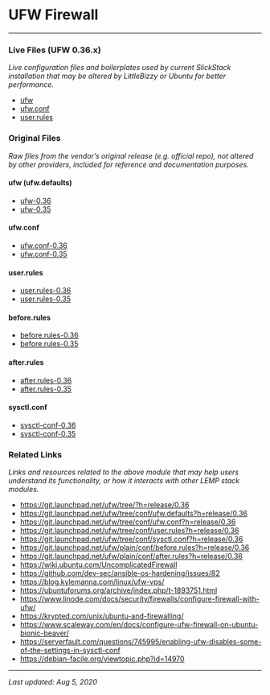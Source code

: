 # UFW Firewall

----

### Live Files (UFW 0.36.x)

*Live configuration files and boilerplates used by current SlickStack installation that may be altered by LittleBizzy or Ubuntu for better performance.*

* [ufw](ufw.txt)
* [ufw.conf](ufw-conf.txt)
* [user.rules](user-rules.txt)

### Original Files

*Raw files from the vendor’s original release (e.g. official repo), not altered by other providers, included for reference and documentation purposes.*

#### ufw (ufw.defaults)

* [ufw-0.36](ufw-defaults-0.36.txt)
* [ufw-0.35](ufw-defaults-0.35.txt)

#### ufw.conf

* [ufw.conf-0.36](ufw-conf-0.36.txt)
* [ufw.conf-0.35](ufw-conf-0.35.txt)

#### user.rules

* [user.rules-0.36](user-rules-0.36.txt)
* [user.rules-0.35](user-rules-0.35.txt)

#### before.rules

* [before.rules-0.36](before-rules-0.36.txt)
* [before.rules-0.35](before-rules-0.35.txt)

#### after.rules

* [after.rules-0.36](after-rules-0.36.txt)
* [after.rules-0.35](after-rules-0.35.txt)

#### sysctl.conf

* [sysctl-conf-0.36](sysctl-conf-0.36.txt)
* [sysctl-conf-0.35](sysctl-conf-0.35.txt)

### Related Links

*Links and resources related to the above module that may help users understand its functionality, or how it interacts with other LEMP stack modules.*

* https://git.launchpad.net/ufw/tree/?h=release/0.36
* https://git.launchpad.net/ufw/tree/conf/ufw.defaults?h=release/0.36
* https://git.launchpad.net/ufw/tree/conf/ufw.conf?h=release/0.36
* https://git.launchpad.net/ufw/tree/conf/user.rules?h=release/0.36
* https://git.launchpad.net/ufw/tree/conf/sysctl.conf?h=release/0.36
* https://git.launchpad.net/ufw/plain/conf/before.rules?h=release/0.36
* https://git.launchpad.net/ufw/plain/conf/after.rules?h=release/0.36
* https://wiki.ubuntu.com/UncomplicatedFirewall
* https://github.com/dev-sec/ansible-os-hardening/issues/82
* https://blog.kylemanna.com/linux/ufw-vps/
* https://ubuntuforums.org/archive/index.php/t-1893751.html
* https://www.linode.com/docs/security/firewalls/configure-firewall-with-ufw/
* https://krypted.com/unix/ubuntu-and-firewalling/
* https://www.scaleway.com/en/docs/configure-ufw-firewall-on-ubuntu-bionic-beaver/
* https://serverfault.com/questions/745995/enabling-ufw-disables-some-of-the-settings-in-sysctl-conf
* https://debian-facile.org/viewtopic.php?id=14970

----

*Last updated: Aug 5, 2020*
